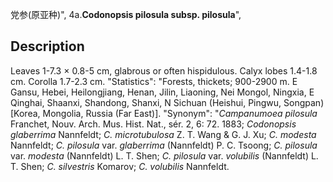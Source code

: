党参(原亚种)",
4a.**Codonopsis pilosula subsp. pilosula**",

## Description
Leaves 1-7.3 × 0.8-5 cm, glabrous or often hispidulous. Calyx lobes 1.4-1.8 cm. Corolla 1.7-2.3 cm.
  "Statistics": "Forests, thickets; 900-2900 m. E Gansu, Hebei, Heilongjiang, Henan, Jilin, Liaoning, Nei Mongol, Ningxia, E Qinghai, Shaanxi, Shandong, Shanxi, N Sichuan (Heishui, Pingwu, Songpan) [Korea, Mongolia, Russia (Far East)].
  "Synonym": "*Campanumoea pilosula* Franchet, Nouv. Arch. Mus. Hist. Nat., sér. 2, 6: 72. 1883; *Codonopsis glaberrima* Nannfeldt; *C. microtubulosa* Z. T. Wang &amp; G. J. Xu; *C. modesta* Nannfeldt; *C. pilosula* var. *glaberrima* (Nannfeldt) P. C. Tsoong; *C. pilosula* var. *modesta* (Nannfeldt) L. T. Shen; *C. pilosula* var. *volubilis* (Nannfeldt) L. T. Shen; *C. silvestris* Komarov; *C. volubilis* Nannfeldt.

